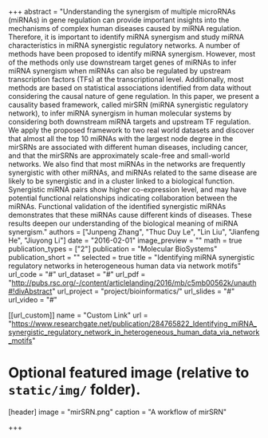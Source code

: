 +++
abstract = "Understanding the synergism of multiple microRNAs (miRNAs) in gene regulation can provide important insights into the mechanisms of complex human diseases caused by miRNA regulation. Therefore, it is important to identify miRNA synergism and study miRNA characteristics in miRNA synergistic regulatory networks. A number of methods have been proposed to identify miRNA synergism. However, most of the methods only use downstream target genes of miRNAs to infer miRNA synergism when miRNAs can also be regulated by upstream transcription factors (TFs) at the transcriptional level. Additionally, most methods are based on statistical associations identified from data without considering the causal nature of gene regulation. In this paper, we present a causality based framework, called mirSRN (miRNA synergistic regulatory network), to infer miRNA synergism in human molecular systems by considering both downstream miRNA targets and upstream TF regulation. We apply the proposed framework to two real world datasets and discover that almost all the top 10 miRNAs with the largest node degree in the mirSRNs are associated with different human diseases, including cancer, and that the mirSRNs are approximately scale-free and small-world networks. We also find that most miRNAs in the networks are frequently synergistic with other miRNAs, and miRNAs related to the same disease are likely to be synergistic and in a cluster linked to a biological function. Synergistic miRNA pairs show higher co-expression level, and may have potential functional relationships indicating collaboration between the miRNAs. Functional validation of the identified synergistic miRNAs demonstrates that these miRNAs cause different kinds of diseases. These results deepen our understanding of the biological meaning of miRNA synergism."
authors = ["Junpeng Zhang", "Thuc Duy Le", "Lin Liu", "Jianfeng He", "Jiuyong Li"]
date = "2016-02-01"
image_preview = ""
math = true
publication_types = ["2"]
publication = "Molecular BioSystems"
publication_short = ""
selected = true
title = "Identifying miRNA synergistic regulatory networks in heterogeneous human data via network motifs"
url_code = "#"
url_dataset = "#"
url_pdf = "http://pubs.rsc.org/-/content/articlelanding/2016/mb/c5mb00562k/unauth#!divAbstract"
url_project = "project/bioinformatics/"
url_slides = "#"
url_video = "#"

[[url_custom]]
name = "Custom Link"
url = "https://www.researchgate.net/publication/284765822_Identifying_miRNA_synergistic_regulatory_network_in_heterogeneous_human_data_via_network_motifs"

# Optional featured image (relative to `static/img/` folder).
[header]
image = "mirSRN.png"
caption = "A workflow of mirSRN"

+++

